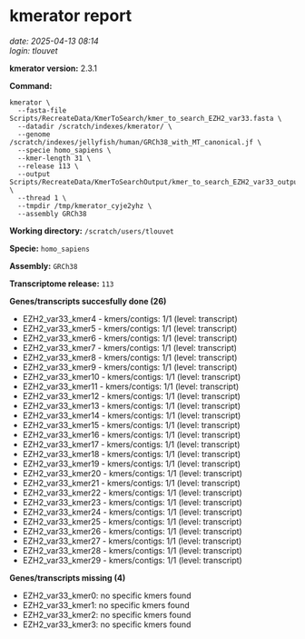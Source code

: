 # kmerator report
*date: 2025-04-13 08:14*  
*login: tlouvet*

**kmerator version:** 2.3.1

**Command:**

```
kmerator \
  --fasta-file Scripts/RecreateData/KmerToSearch/kmer_to_search_EZH2_var33.fasta \
  --datadir /scratch/indexes/kmerator/ \
  --genome /scratch/indexes/jellyfish/human/GRCh38_with_MT_canonical.jf \
  --specie homo_sapiens \
  --kmer-length 31 \
  --release 113 \
  --output Scripts/RecreateData/KmerToSearchOutput/kmer_to_search_EZH2_var33_output \
  --thread 1 \
  --tmpdir /tmp/kmerator_cyje2yhz \
  --assembly GRCh38
```

**Working directory:** `/scratch/users/tlouvet`

**Specie:** `homo_sapiens`

**Assembly:** `GRCh38`

**Transcriptome release:** `113`

**Genes/transcripts succesfully done (26)**

- EZH2_var33_kmer4 - kmers/contigs: 1/1 (level: transcript)
- EZH2_var33_kmer5 - kmers/contigs: 1/1 (level: transcript)
- EZH2_var33_kmer6 - kmers/contigs: 1/1 (level: transcript)
- EZH2_var33_kmer7 - kmers/contigs: 1/1 (level: transcript)
- EZH2_var33_kmer8 - kmers/contigs: 1/1 (level: transcript)
- EZH2_var33_kmer9 - kmers/contigs: 1/1 (level: transcript)
- EZH2_var33_kmer10 - kmers/contigs: 1/1 (level: transcript)
- EZH2_var33_kmer11 - kmers/contigs: 1/1 (level: transcript)
- EZH2_var33_kmer12 - kmers/contigs: 1/1 (level: transcript)
- EZH2_var33_kmer13 - kmers/contigs: 1/1 (level: transcript)
- EZH2_var33_kmer14 - kmers/contigs: 1/1 (level: transcript)
- EZH2_var33_kmer15 - kmers/contigs: 1/1 (level: transcript)
- EZH2_var33_kmer16 - kmers/contigs: 1/1 (level: transcript)
- EZH2_var33_kmer17 - kmers/contigs: 1/1 (level: transcript)
- EZH2_var33_kmer18 - kmers/contigs: 1/1 (level: transcript)
- EZH2_var33_kmer19 - kmers/contigs: 1/1 (level: transcript)
- EZH2_var33_kmer20 - kmers/contigs: 1/1 (level: transcript)
- EZH2_var33_kmer21 - kmers/contigs: 1/1 (level: transcript)
- EZH2_var33_kmer22 - kmers/contigs: 1/1 (level: transcript)
- EZH2_var33_kmer23 - kmers/contigs: 1/1 (level: transcript)
- EZH2_var33_kmer24 - kmers/contigs: 1/1 (level: transcript)
- EZH2_var33_kmer25 - kmers/contigs: 1/1 (level: transcript)
- EZH2_var33_kmer26 - kmers/contigs: 1/1 (level: transcript)
- EZH2_var33_kmer27 - kmers/contigs: 1/1 (level: transcript)
- EZH2_var33_kmer28 - kmers/contigs: 1/1 (level: transcript)
- EZH2_var33_kmer29 - kmers/contigs: 1/1 (level: transcript)


**Genes/transcripts missing (4)**

- EZH2_var33_kmer0: no specific kmers found
- EZH2_var33_kmer1: no specific kmers found
- EZH2_var33_kmer2: no specific kmers found
- EZH2_var33_kmer3: no specific kmers found
